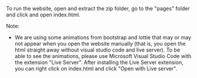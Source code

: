 To run the website, open and extract the zip folder,
go to the "pages" folder and click and open index.html. 

Note: 
- We are using some animations from bootstrap and lottie that may or may
 not appear when you open the website manually (that is, you open the html straight away without visual studio code and live server). To be able to see the animations, 
 please use Microsoft Visual Studio Code with the extension "Live Server". 
 After installing the Live Server extension, 
 you can right click on index.html and click "Open with Live server".
